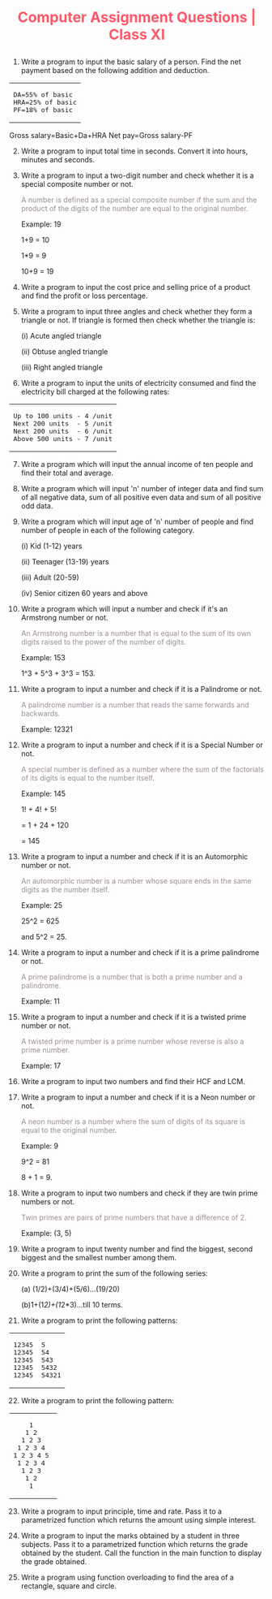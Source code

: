 # <p style="text-align: center"><span style="color:#FF5969"><b>Computer Assignment Questions | Class XI</b></span></p>

1. Write a program to input the basic salary of a person. Find the net payment based on the following addition and deduction.
<table align="center">
<tr>
<td>
<pre>
DA=55% of basic
HRA=25% of basic
PF=18% of basic
</pre>
</td>
</tr>
</table>
   Gross salary=Basic+Da+HRA   
   Net pay=Gross salary-PF

2. Write a program to input total time in seconds. Convert it into hours, minutes and seconds.

3. Write a program to input a two-digit number and check whether it is a special composite number or not.

    <span style="color:#9a8c98">A number is defined as a special composite number if the sum and the product of the digits of the number are equal to the original number.</span> 
    
    Example: 19

    1+9 = 10

    1*9 = 9

    10+9 = 19

4. Write a program to input the cost price and selling price of a product and find the profit or loss percentage.

5. Write a program to input three angles and check whether they form a triangle or not. If triangle is formed then check whether the triangle is:

    (i) Acute angled triangle

    (ii) Obtuse angled triangle

    (iii) Right angled triangle

6. Write a program to input the units of electricity consumed and find the electricity bill charged at the following rates:
<table align="center">
<tr>
<td>
<pre>
Up to 100 units - 4 /unit
Next 200 units  - 5 /unit
Next 200 units  - 6 /unit
Above 500 units - 7 /unit
</pre>
</td>
</tr>
</table>

7. Write a program which will input the annual income of ten people and find their total and average.

8. Write a program which will input 'n' number of integer data and find sum of all negative data, sum of all positive even data and sum of all positive odd data.

9. Write a program which will input age of 'n' number of people and find number of people in each of the following category.

   (i) Kid (1-12) years

   (ii) Teenager (13-19) years

   (iii) Adult (20-59)

   (iv) Senior citizen 60 years and above

10. Write a program which will input a number and check if it's an Armstrong number or not.

    <span style="color:#9a8c98">An Armstrong number is a number that is equal to the sum of its own digits raised to the power of the number of digits.</span>

    Example: 153

    1^3 + 5^3 + 3^3 = 153.

11. Write a program to input a number and check if it is a Palindrome or not.

    <span style="color:#9a8c98">A palindrome number is a number that reads the same forwards and backwards.</span>

    Example: 12321

12. Write a program to input a number and check if it is a Special Number or not.

    <span style="color:#9a8c98">A special number is defined as a number where the sum of the factorials of its digits is equal to the number itself.</span>

    Example: 145 

    1! + 4! + 5!

    = 1 + 24 + 120

    = 145

13. Write a program to input a number and check if it is an Automorphic number or not.
    
    <span style="color:#9a8c98">An automorphic number is a number whose square ends in the same digits as the number itself.</span>

    Example: 25

    25^2 = 625

    and 5^2 = 25.

14. Write a program to input a number and check if it is a prime palindrome or not.

    <span style="color:#9a8c98"> A prime palindrome is a number that is both a prime number and a palindrome.</span>

    Example: 11

15. Write a program to input a number and check if it is a twisted prime number or not.

    <span style="color:#9a8c98">A twisted prime number is a prime number whose reverse is also a prime number.</span>
    
    Example: 17

16. Write a program to input two numbers and find their HCF and LCM.

17. Write a program to input a number and check if it is a Neon number or not.
 
    <span style="color:#9a8c98">A neon number is a number where the sum of digits of its square is equal to the original number.</span>

    Example: 9

    9^2 = 81

    8 + 1 = 9.

18.  Write a program to input two numbers and check if they are twin prime numbers or not.
    
     <span style="color:#9a8c98">Twin primes are pairs of prime numbers that have a difference of 2. </span>

     Example: (3, 5)

19. Write a program to input twenty number and find the biggest, second biggest and the smallest number among them.

20. Write a program to print the sum of the following series:

	(a) (1/2)+(3/4)+(5/6)...(19/20)
    
    (b)1+(1*2)+(1*2*3)...till 10 terms.

21. Write a program to print the following patterns:

<table align="center">
<tr>
<td>
<pre>
12345
12345
12345
12345
12345
</pre>
</td>
<td>
<pre>
5
54
543
5432
54321
</pre>
</td>
</tr>
</table>

22. Write a program to print the following pattern:
<table align="center">
<tr>
<td>
<pre>
    1 
   1 2 
  1 2 3 
 1 2 3 4 
1 2 3 4 5 
 1 2 3 4 
  1 2 3 
   1 2 
    1 
</pre>
</td>
</tr>
</table>

23.  Write a program to input principle, time and rate. Pass it to a parametrized function which returns the amount using simple interest.

24. Write a program to input the marks obtained by a student in three subjects. Pass it to a parametrized function which returns the grade obtained by the student. Call the function in the main function to display the grade obtained.

25. Write a program using function overloading to find the area of a rectangle, square and circle.
